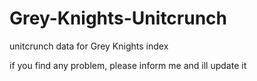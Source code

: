 # Grey-Knights-Unitcrunch
unitcrunch data for Grey Knights index

if you find any problem, please inform me and ill update it


